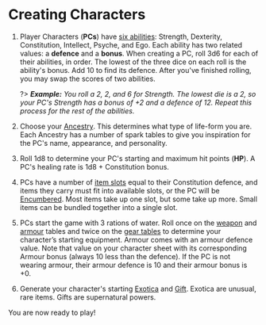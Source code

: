 # Creating Characters
1. Player Characters (__PCs__) have [six abilities](basic-rules.md?id=abilities): Strength, Dexterity, Constitution, Intellect, Psyche, and Ego. Each ability has two related values: a __defence__ and a __bonus__. When creating a PC, roll 3d6 for each of their abilities, in order. The lowest of the three dice on each roll is the ability's bonus. Add 10 to find its defence. After you've finished rolling, you may swap the scores of two abilities.  

   ?> _**Example:** You roll a 2, 2, and 6 for Strength. The lowest die is a 2, so your PC's Strength has a bonus of +2 and a defence of 12. Repeat this process for the rest of the abilities._

2. Choose your [Ancestry](ancestries.md). This determines what type of life-form you are. Each Ancestry has a number of spark tables to give you inspiration for the PC's name, appearance, and personality.
3. Roll 1d8 to determine your PC's starting and maximum hit points (__HP__). A PC's healing rate is 1d8 + Constitution bonus.
4. PCs have a number of [item slots](basic-rules.md?id=item-slots) equal to their Constitution defence, and items they carry must fit into available slots, or the PC will be [Encumbered](basic-rules.md?id=item-slots). Most items take up one slot, but some take up more. Small items can be bundled together into a single slot.
5. PCs start the game with 3 rations of water. Roll once on the [weapon](equipment.md?id=weaponry) and [armour](equipment.md?id=armour) tables and twice on the [gear tables](equipment.md?id=gear-table) to determine your character’s starting equipment.
Armour comes with an armour defence value. Note that value on your character sheet with its corresponding Armour bonus (always 10 less than the defence). If the PC is not wearing armour, their armour defence is 10 and their armour bonus is +0.
6. Generate your character's starting [Exotica](exotica.md) and [Gift](mystic-gifts.md). Exotica are unusual, rare items. Gifts are supernatural powers.

You are now ready to play!
